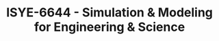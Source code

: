 ---
layout: course
title: ISYE-6644 - Simulation & Modeling for Engineering & Science
aliases: SIM
course_id: ISYE-6644
permalink: /ISYE-6644/
avg_difficulty: 3.17
avg_rating: 4.23
avg_workload: 11.04
---